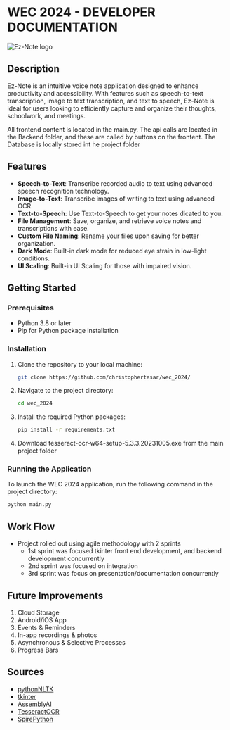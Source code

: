 # WEC 2024 - DEVELOPER DOCUMENTATION

![Ez-Note logo](https://github.com/christophertesar/wec_2024/assets/74273268/bdabbf0f-0039-4608-a079-6f3c28dc2c43)

## Description

Ez-Note is an intuitive voice note application designed to enhance productivity and accessibility. With features such as speech-to-text transcription, image to text transcription, and text to speech, Ez-Note is ideal for users looking to efficiently capture and organize their thoughts, schoolwork, and meetings.

All frontend content is located in the main.py. The api calls  are located in the Backend folder, and these are called by buttons on the frontent. The Database is locally stored int he project folder

## Features

- **Speech-to-Text**: Transcribe recorded audio to text using advanced speech recognition technology.
- **Image-to-Text**: Transcribe images of writing to text using advanced OCR.
- **Text-to-Speech**: Use Text-to-Speech to get your notes dicated to you.
- **File Management**: Save, organize, and retrieve voice notes and transcriptions with ease.
- **Custom File Naming**: Rename your files upon saving for better organization.
- **Dark Mode**: Built-in dark mode for reduced eye strain in low-light conditions.
- **UI Scaling**: Built-in UI Scaling for those with impaired vision.


## Getting Started

### Prerequisites

- Python 3.8 or later
- Pip for Python package installation

### Installation

1. Clone the repository to your local machine:

    ```sh
    git clone https://github.com/christophertesar/wec_2024/
    ```

2. Navigate to the project directory:

    ```sh
    cd wec_2024
    ```

3. Install the required Python packages:

    ```sh
    pip install -r requirements.txt
    ```

4. Download tesseract-ocr-w64-setup-5.3.3.20231005.exe from the main project folder


### Running the Application

To launch the WEC 2024 application, run the following command in the project directory:

```sh
python main.py
```

## Work Flow

- Project rolled out using agile methodology with 2 sprints
    - 1st sprint was focused tkinter front end development, and backend development concurrently
    - 2nd sprint was focused on integration
    - 3rd sprint was focus on presentation/documentation concurrently

## Future Improvements

1. Cloud Storage
2. Android/iOS App
3. Events & Reminders
4. In-app recordings & photos
5. Asynchronous & Selective Processes
6. Progress Bars

## Sources

* [pythonNLTK](https://buildmedia.readthedocs.org/media/pdf/nltk/latest/nltk.pdf)
* [tkinter](https://customtkinter.tomschimansky.com/documentation/)
* [AssemblyAI](https://www.assemblyai.com/docs/)
* [TesseractOCR](https://pypi.org/project/pytesseract/)
* [SpirePython](https://www.e-iceblue.com/Download/Spire-Doc-Python.html)
